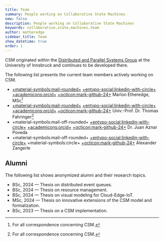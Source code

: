 ```yaml
---
title: Team
summary: People working on Collaborative State Machines
new: false
description: People working on Collaborative State Machines
keywords: collaborative,state,machines,team
author: metheredge
sidebar_title: Team
show_datetime: true
order: 1
---
```


CSM originated within the [Distributed and Parallel Systems Group](https://dps.uibk.ac.at/) at the University
of Innsbruck and continues to be developed there.

The following list presents the current team members actively working on CSM.

- [+material-symbols:mail-rounded+](mailto:marlon.etheredge@uibk.ac.at)
  [+entypo-social:linkedin-with-circle+](https://www.linkedin.com/in/marlonetheredge/)
  [+academicons:orcid+](https://orcid.org/0009-0007-3791-9378)
  [+octicon:mark-github-24+](https://github.com/Frnd-me)
  Marlon Etheredge, MSc[^1]
- [+material-symbols:mail-rounded+](mailto:thomas.fahringer@uibk.ac.at)
  [+entypo-social:linkedin-with-circle+](https://www.linkedin.com/in/thomas-fahringer-b50755a/)
  [+academicons:orcid+](https://orcid.org/0000-0003-4293-1228)
  [+octicon:mark-github-24+](https://github.com/tfahringer)
  Univ.-Prof. Dr. Thomas Fahringer[^1]
- +material-symbols:mail-off-rounded+
  [+entypo-social:linkedin-with-circle+](https://www.linkedin.com/in/juanaznar/)
  [+academicons:orcid+](https://orcid.org/0000-0002-0879-6651)
  [+octicon:mark-github-24+](https://github.com/juanaznarp94)
  Dr. Juan Aznar Poveda
- +material-symbols:mail-off-rounded+
  [+entypo-social:linkedin-with-circle+](https://www.linkedin.com/in/alexander-zangerle-0488b6318/)
  +material-symbols:circle+
  [+octicon:mark-github-24+](https://github.com/AlexZangerle)
  Alexander Zangerle

[^1]: For all correspondence concerning CSM.

## Alumni

The following list shows anonymized alumni and their research topics.

- BSc, 2024 &mdash; Thesis on distributed event queues.
- BSc, 2024 &mdash; Thesis on resource management.
- BSc, 2024 &mdash; Thesis on visual modeling for Cloud-Edge-IoT.
- MSc, 2024 &mdash; Thesis on innovative extensions of the CSM model and formalization.
- BSc, 2023 &mdash; Thesis on a CSM implementation.